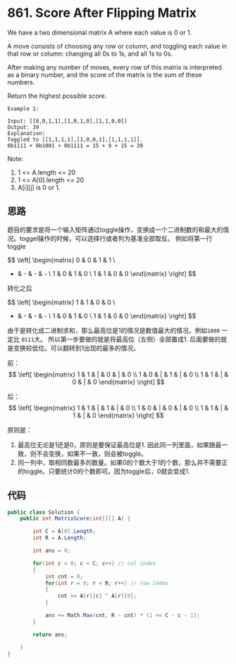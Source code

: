 # 861. Score After Flipping Matrix

We have a two dimensional matrix A where each value is 0 or 1.

A move consists of choosing any row or column, and toggling each value in that row or column: changing all 0s to 1s, and all 1s to 0s.

After making any number of moves, every row of this matrix is interpreted as a binary number, and the score of the matrix is the sum of these numbers.

Return the highest possible score.

``` text
Example 1:

Input: [[0,0,1,1],[1,0,1,0],[1,1,0,0]]
Output: 39
Explanation:
Toggled to [[1,1,1,1],[1,0,0,1],[1,1,1,1]].
0b1111 + 0b1001 + 0b1111 = 15 + 9 + 15 = 39
```

Note:

1. 1 <= A.length <= 20
2. 1 <= A[0].length <= 20
3. A[i][j] is 0 or 1.

## 思路

题目的要求是将一个输入矩阵通过toggle操作，变换成一个二进制数的和最大的情况。toggel操作的时候，可以选择行或者列为基准全部取反。
例如将第一行toggle

$$
\left[
 \begin{matrix}
   0 & 0 & 1 & 1 \\
   - & - & - & - \\
   1 & 0 & 1 & 0 \\
   1 & 1 & 0 & 0
  \end{matrix}
\right]
$$

转化之后

$$
\left[
 \begin{matrix}
   1 & 1 & 0 & 0 \\
   - & - & - & - \\
   1 & 0 & 1 & 0 \\
   1 & 1 & 0 & 0
  \end{matrix}
\right]
$$

由于是转化成二进制求和，那么最高位是1的情况是数值最大的情况。例如`1000` 一定比 `0111`大。
所以第一步要做的就是将最高位（左侧）全部置成1.
后面要做的就是变换较低位。可以翻转到1出现的最多的情况。

前：
$$
\left[
 \begin{matrix}
   1 & 1 & | & 0 & | & 0 \\
   1 & 0 & | & 1 & | & 0 \\
   1 & 1 & | & 0 & | & 0
  \end{matrix}
\right]
$$

后：
$$
\left[
 \begin{matrix}
   1 & 1 & | & 1 & | & 0 \\
   1 & 0 & | & 0 & | & 0 \\
   1 & 1 & | & 1 & | & 0
  \end{matrix}
\right]
$$

原则是：

1. 最高位无论是1还是0，原则是要保证最高位是1. 因此同一列里面，如果跟最一致，则不会变换，如果不一致，则会被toggle。
2. 同一列中，取相同数最多的数量。如果0的个数大于1的个数，那么并不需要正的toggle。只要统计0的个数即可。因为toggle后，0就会变成1.

## 代码

```csharp
public class Solution {
    public int MatrixScore(int[][] A) {

        int C = A[0].Length;
        int R = A.Length;

        int ans = 0;

        for(int c = 0; c < C; c++) // col index
        {
            int cnt = 0;
            for(int r = 0; r < R; r++) // row index
            {
                cnt += A[r][c] ^ A[r][0];
            }

            ans += Math.Max(cnt, R - cnt) * (1 << C - c - 1);
        }

        return ans;

    }
}
```
